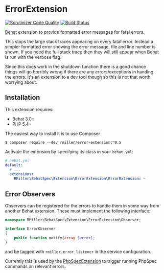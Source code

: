 ErrorExtension
==============

[![Scrutinizer Code Quality](https://scrutinizer-ci.com/g/richardmiller/ErrorExtension/badges/quality-score.png?b=master)](https://scrutinizer-ci.com/g/richardmiller/ErrorExtension/?branch=master)
[![Build Status](https://scrutinizer-ci.com/g/richardmiller/ErrorExtension/badges/build.png?b=master)](https://scrutinizer-ci.com/g/richardmiller/ErrorExtension/build-status/master)

[Behat](http://docs.behat.org/en/v3.0/) extension to provide formatted error messages for fatal errors.

This stops the large stack traces appearing on every fatal error. Instead a simpler
formatted error showing the error message, file and line number is shown.
If you need the full stack trace then they will still appear when Behat
is run with the verbose flag.

Since this does work in the shutdown function there is a good chance things
will go horribly wrong if there are any errors/exceptions in handing the errors.
It's an extension to a dev tool though so this is not that worth worrying about.

Installation
------------

This extension requires:

* Behat 3.0+
* PHP 5.4+

The easiest way to install it is to use Composer

```
$ composer require --dev rmiller/error-extension:^0.5
```

Activate the extension by specifying its class in your ``behat.yml``:

```yaml
# behat.yml
default:
  # ...
  extensions:
    RMiller\BehatSpec\Extension\ErrorExtension\ErrorExtension: ~
```

Error Observers
---------------

Observers can be registered for the errors to handle them in some way from another Behat extension.
These must implement the following interface:

```php
namespace RMiller\BehatSpec\Extension\ErrorExtension\Observer;

interface ErrorObserver
{
    public function notify(array $error);
}
```

and be tagged with `rmiller.error_listener` in the service configuration.

Currently this is used by the [PhpSpecExtension](https://github.com/richardmiller/PhpSpecExtension)
to trigger running PhpSpec commands on relevant errors.

